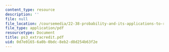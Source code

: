 ```yaml
---
content_type: resource
description: ''
file: null
file_location: /coursemedia/22-38-probability-and-its-applications-to-reliability-quality-control-and-risk-assessment-fall-2005/0d7e01656a0b0bdc8eb2d8d254b63f2e_ps3_extracredit.pdf
file_type: application/pdf
resourcetype: Document
title: ps3_extracredit.pdf
uid: 0d7e0165-6a0b-0bdc-8eb2-d8d254b63f2e
---
```

